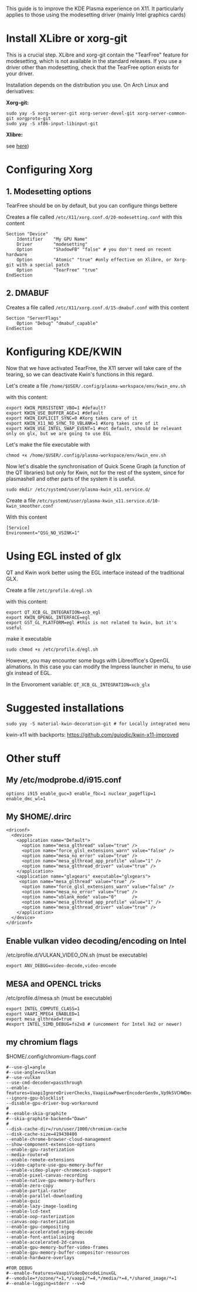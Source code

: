 This guide is to improve the KDE Plasma experience on X11. It particularly applies to those using the modesetting driver (mainly Intel graphics cards)

# Install XLibre or xorg-git

This is a crucial step. XLibre and xorg-git contain the "TearFree" feature for modesetting, which is not available in the standard releases. If you use a driver other than modesetting, check that the TearFree option exists for your driver.

Installation depends on the distribution you use. On Arch Linux and derivatives:

**Xorg-git:**

```
sudo yay -S xorg-server-git xorg-server-devel-git xorg-server-common-git xorgproto-git
sudo yay -S xf86-input-libinput-git 
```

**Xlibre:**

see [here](https://github.com/X11Libre/pkgbuilds-arch-based))

# Configuring Xorg

## 1. Modesetting options

TearFree should be on by default, but you can configure things bettere

Creates a file called ```/etc/X11/xorg.conf.d/20-modesetting.conf``` with this content

```
Section "Device"
    Identifier    "My GPU Name"
    Driver        "modesetting"
    Option        "ShadowFB" "false" # you don't need on recent hardware
    Option        "Atomic" "true" #only effective on Xlibre, or Xorg-git with a special patch
    Option        "TearFree" "true"
EndSection
```

## 2. DMABUF

Creates a file called ```/etc/X11/xorg.conf.d/15-dmabuf.conf``` with this content

```
Section "ServerFlags"
	Option "Debug" "dmabuf_capable"
EndSection
```

# Konfiguring KDE/KWIN

Now that we have activated TearFree, the X11 server will take care of the tearing, so we can deactivate Kwin's functions in this regard.

Let's create a file ```/home/$USER/.config/plasma-workspace/env/kwin_env.sh```

with this content:

```
export KWIN_PERSISTENT_VBO=1 #default?
export KWIN_USE_BUFFER_AGE=1 #default
export KWIN_EXPLICIT_SYNC=0 #Xorg takes care of it
export KWIN_X11_NO_SYNC_TO_VBLANK=1 #Xorg takes care of it
export KWIN_USE_INTEL_SWAP_EVENT=1 #not default, should be relevant only on glx, but we are going to use EGL
```

Let's make the file executable with

```chmod +x /home/$USER/.config/plasma-workspace/env/kwin_env.sh```

Now let's disable the synchronisation of Quick Scene Graph (a function of the QT libraries) but only for Kwin, not for the rest of the system, since for plasmashell and other parts of the system it is useful.


```sudo mkdir /etc/systemd/user/plasma-kwin_x11.service.d/```

Create a file ```/etc/systemd/user/plasma-kwin_x11.service.d/10-kwin_smoother.conf```

With this content

```
[Service]
Environment="QSG_NO_VSINK=1"
```

# Using EGL insted of glx

QT and Kwin work better using the EGL interface instead of the traditional GLX.

Create a file ```/etc/profile.d/egl.sh```

with this content:

```
export QT_XCB_GL_INTEGRATION=xcb_egl
export KWIN_OPENGL_INTERFACE=egl
export GST_GL_PLATFORM=egl #this is not related to kwin, but it's useful
```

make it executable 

```sudo chmod +x /etc/profile.d/egl.sh```

However, you may encounter some bugs with Libreoffice's OpenGL alimations. In this case you can modify the Impress launcher in menu, to use glx instead of EGL.

In the Envoroment variable: ```QT_XCB_GL_INTEGRATION=xcb_glx```

# Suggested installations

```sudo yay -S material-kwin-decoration-git # for Locally integrated menu```

kwin-x11 with backports: https://github.com/guiodic/kwin-x11-improved

# Other stuff

## My /etc/modprobe.d/i915.conf

```
options i915 enable_guc=3 enable_fbc=1 nuclear_pageflip=1 enable_dmc_wl=1
```

## My $HOME/.drirc

```
<driconf>
  <device>
    <application name="Default">
      <option name="mesa_glthread" value="true" />
      <option name="force_glsl_extensions_warn" value="false" />
      <option name="mesa_no_error" value="true" />
      <option name="mesa_glthread_app_profile" value="1" />
      <option name="mesa_glthread_driver" value="true" />
    </application>
    <application name="glxgears" executable="glxgears">
     <option name="mesa_glthread" value="true" />
      <option name="force_glsl_extensions_warn" value="false" />
      <option name="mesa_no_error" value="true" />
      <option name="vblank_mode" value="0"      />
      <option name="mesa_glthread_app_profile" value="1" />
      <option name="mesa_glthread_driver" value="true" />
    </application>  
  </device>
</driconf>
```

## Enable vulkan video decoding/encoding on Intel

/etc/profile.d/VULKAN_VIDEO_ON.sh (must be executable)

```
export ANV_DEBUG=video-decode,video-encode
```

## MESA and OPENCL tricks

/etc/profile.d/mesa.sh (must be executable)

```
export INTEL_COMPUTE_CLASS=1
export VAAPI_MPEG4_ENABLED=1
export mesa_glthread=true
#export INTEL_SIMD_DEBUG=fs2x8 # (uncomment for Intel Xe2 or newer)
```

## my chromium flags

$HOME/.config/chromium-flags.conf

```
#--use-gl=angle 
#--use-angle=vulkan
#--use-vulkan
--use-cmd-decoder=passthrough
--enable-features=VaapiIgnoreDriverChecks,VaapiLowPowerEncoderGen9x,Vp9kSVCHWDecoding,VaapiVp9kSVCHWEncoding,DesktopScreenshots,SharingDesktopScreenshotsEdit,WebUIDarkMode,PlatformHEVCDecoderSupport,PlatformHEVCEncoderSupport,PartialRaster,CanvasOopRasterization,AcceleratedVideoDecoder,AcceleratedVideoEncoder,AcceleratedVideoDecodeLinuxGL,AcceleratedVideoDecodeLinuxZeroCopyGL,UseMultiPlaneFormatForHardwareVideo,Vulkan,DefaultANGLEVulkan,VulkanFromANGLE
--ignore-gpu-blocklist 
--disable-gpu-driver-bug-workaround
#
#--enable-skia-graphite
#--skia-graphite-backend="Dawn"
#
--disk-cache-dir=/run/user/1000/chromium-cache
--disk-cache-size=419430400
--enable-chrome-browser-cloud-management
--show-component-extension-options
--enable-gpu-rasterization
--media-router=0
--enable-remote-extensions
--video-capture-use-gpu-memory-buffer 
--enable-video-player-chromecast-support
--enable-pixel-canvas-recording
--enable-native-gpu-memory-buffers
--enable-zero-copy
--enable-partial-raster
--enable-parallel-downloading
--enable-quic
--enable-lazy-image-loading
--enable-lcd-text
--enable-oop-rasterization
--canvas-oop-rasterization
--enable-gpu-compositing
--enable-accelerated-mjpeg-decode
--enable-font-antialiasing
--enable-accelerated-2d-canvas
--enable-gpu-memory-buffer-video-frames
--enable-gpu-memory-buffer-compositor-resources
--enable-hardware-overlays

#FOR DEBUG
#--enable-features=VaapiVideoDecodeLinuxGL
#--vmodule=*/ozone/*=1,*/vaapi/*=4,*/media/*=4,*/shared_image/*=1
#--enable-logging=stderr --v=0 

```










